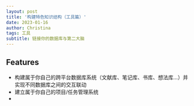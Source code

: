 ```yaml
---
layout: post
title: '构建特色知识结构（工具篇）'
date: 2023-01-16
author: Christina
tags: 工具
subtitle: 链接你的数据库与第二大脑
---
```


## Features

- 构建属于你自己的跨平台数据库系统（文献库、笔记库、书库、想法库…）并实现不同数据库之间的交互联动
- 建立属于你自己的项目/任务管理系统
- 







